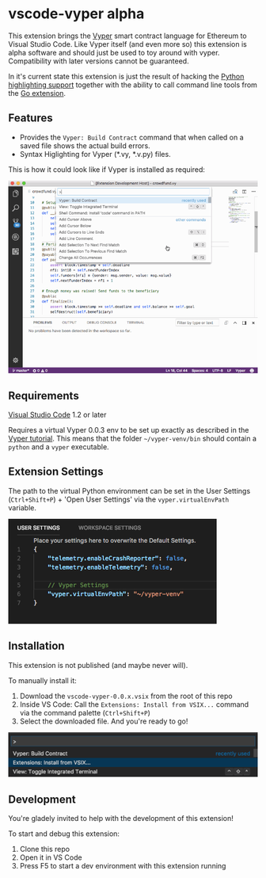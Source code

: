 # vscode-vyper alpha

This extension brings the [Vyper](https://github.com/ethereum/vyper) smart contract language for Ethereum to Visual Studio Code. Like Vyper itself (and even more so) this extension is alpha software and should just be used to toy around with vyper. Compatibility with later versions cannot be guaranteed. 

In it's current state this extension is just the result of hacking the [Python highlighting support](https://github.com/Microsoft/vscode/tree/master/extensions/python) together with the ability to call command line tools from the [Go extension](https://github.com/Microsoft/vscode-go).

## Features

* Provides the `Vyper: Build Contract` command that when called on a saved file shows the actual build errors.
* Syntax Higlighting for Vyper (*.vy, *.v.py) files.

This is how it could look like if Vyper is installed as required:

![Build Contract](vscode-vyper.gif)

## Requirements

[Visual Studio Code](https://code.visualstudio.com/) 1.2 or later

Requires a virtual Vyper 0.0.3 env to be set up exactly as described in the [Vyper tutorial](https://vyper.readthedocs.io/en/latest/installing-vyper.html).
This means that the folder `~/vyper-venv/bin` should contain a `python` and a `vyper` executable.

## Extension Settings

The path to the virtual Python environment can be set in the User Settings (`Ctrl+Shift+P`) + 'Open User Settings' via the `vyper.virtualEnvPath` variable.

![VS Code User Settings](vscode-vyper-settings.png)

## Installation

This extension is not published (and maybe never will).

To manually install it:

1. Download the `vscode-vyper-0.0.x.vsix` from the root of this repo
2. Inside VS Code: Call the `Extensions: Install from VSIX...` command via the command palette (`Ctrl+Shift+P`)
3. Select the downloaded file. And you're ready to go!

![Install VSIX](vscode-install-vsix.png)

## Development

You're gladely invited to help with the development of this extension!

To start and debug this extension:

1. Clone this repo
2. Open it in VS Code
3. Press F5 to start a dev environment with this extension running

